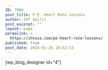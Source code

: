 ```yaml
---
ID: 7996
post_title: P.E. Heart Rate Lessons
author: IHT Spirit
post_excerpt: ""
layout: page
permalink: >
  https://ihtusa.com/pe-heart-rate-lessons/
published: true
post_date: 2018-01-26 10:52:53
---
```

[wp_blog_designer id="4"]